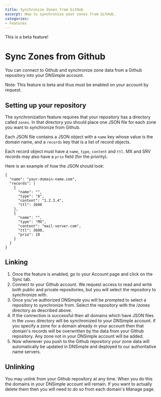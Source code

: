 ```yaml
---
title: Synchronize Zones from GitHub
excerpt: How to synchronize your zones from GitHub.
categories:
- Features
---
```


<info>
This is a beta feature!
</info>

# Sync Zones from Github

You can connect to Github and synchronize zone data from a Github repository into your DNSimple account.

Note: This feature is beta and thus must be enabled on your account by request.

## Setting up your repository

The synchronization feature requires that your repository has a directory called `zones`. In that directory you should place one JSON file for each zone you want to synchronize from Github.

Each JSON file contains a JSON object with a `name` key whose value is the domain name, and a `records` key that is a list of record objects.

Each record object must have a `name`, `type`, `content` and `ttl`. MX and SRV records may also have a `prio` field (for the priority).

Here is an example of how the JSON should look:

```
{
  "name": "your-domain-name.com",
  "records": [
    {
      "name": "",
      "type": "A",
      "content": "1.2.3.4",
      "ttl": 3600
    },
    {
      "name": "",
      "type": "MX",
      "content": "mail-server.com",
      "ttl": 3600,
      "prio": 10
    }
  ]
}
```

## Linking

1. Once the feature is enabled, go to your Account page and click on the Sync tab.
2. Connect to your Github account. We request access to read and write both public and private repositories, but you will select the repository to synchronize with.
3. Once you've authorized DNSimple you will be prompted to select a repository to synchronize from. Select the repository with the /zones directory as described above.
4. If the connection is successful then all domains which have JSON files in the `zones` directory will be synchronized to your DNSimple account. <warning>if you specify a zone for a domain already in your account then that domain's records will be overwritten by the data from your Github repository.</warning> Any zone not in your DNSimple account will be added.
5. Now whenever you push to the Github repository your zone data will automatically be updated in DNSimple and deployed to our authoritative name servers.

## Unlinking

You may unlink from your Github repository at any time. When you do this the domains in your DNSimple account will remain. If you want to actually delete them then you will need to do so from each domain's Manage page.
